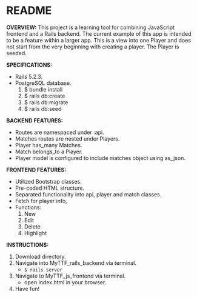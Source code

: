 # README

**OVERVIEW:**
This project is a learning tool for combining JavaScript frontend and a Rails backend. The current example of this app is intended to be a feature within a larger app. This is a view into one Player and does not start from the very beginning with creating a player. The Player is seeded. 

**SPECIFICATIONS:**
- Rails 5.2.3.
- PostgreSQL database.
    1. $ bundle install
    2. $ rails db:create
    3. $ rails db:migrate
    4. $ rails db:seed


**BACKEND FEATURES:**
- Routes are namespaced under :api.
- Matches routes are nested under Players.
- Player has_many Matches.
- Match belongs_to a Player.
- Player model is configured to include matches object using as_json.


**FRONTEND FEATURES:**
- Utilized Bootstrap classes.
- Pre-coded HTML structure.
- Separated functionality into api, player and match classes.
- Fetch for player info, 
- Functions:
    1. New
    2. Edit
    3. Delete
    4. Highlight

**INSTRUCTIONS:**
1. Download directory.
2. Navigate into MyTTF_rails_backend via terminal.
    - ```$ rails server```
3. Navigate to MyTTF_js_frontend via terminal.
    - open index.html in your browser.
4. Have fun!